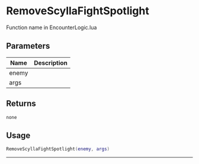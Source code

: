 # RemoveScyllaFightSpotlight

Function name in EncounterLogic.lua

## Parameters

| Name  | Description |
| ----- | ----------- |
| enemy |             |
| args  |             |

## Returns

`none`

## Usage

```lua
RemoveScyllaFightSpotlight(enemy, args)
```

---
